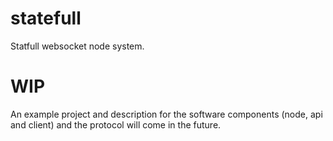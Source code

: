# statefull
Statfull websocket node system.

# WIP
An example project and description for the software components (node, api and client) and the protocol will come in the future.
